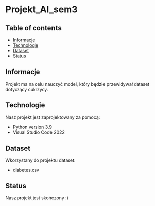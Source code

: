 # Projekt_AI_sem3

## Table of contents
* [Informacje](#Informacje)
* [Technologie](#Technologie)
* [Dataset](#Dataset)
* [Status](#Status)

## Informacje
Projekt ma na celu nauczyć model, który będzie przewidywał dataset dotyczący cukrzycy.  

## Technologie
Nasz projekt jest zaprojektowany za pomocą:
* Python version 3.9
* Visual Studio Code 2022

## Dataset
Wkorzystany do projektu dataset:
* diabetes.csv

## Status
Nasz projekt jest skończony :)
